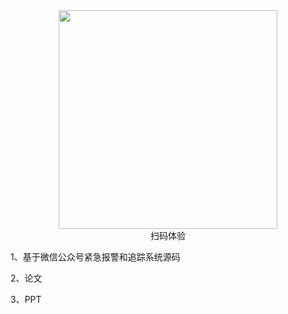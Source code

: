 <div align=center><img width="350" height="350" src="https://www.qinyu.online/code.png"/></div>
<div align=center>扫码体验</div>

1、基于微信公众号紧急报警和追踪系统源码

2、论文

3、PPT
